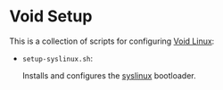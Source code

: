 Void Setup
==========

This is a collection of scripts for configuring [Void Linux]:

- `setup-syslinux.sh`:

    Installs and configures the [syslinux] bootloader.

[Void Linux]:   https://www.voidlinux.eu/
[syslinux]:     http://www.syslinux.org/
